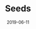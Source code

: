 ---
date: 2019-06-11
title: Seeds
company: Sprout Social
link: https://sproutsocial.com/seeds/
image: ./images/seeds.jpg
description: This creative hub is home to all the tools and resources needed to understand the Sprout brand, express it creatively and inspire meaningful customer experiences.

---